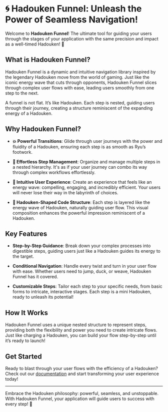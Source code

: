 # 🌀 Hadouken Funnel: Unleash the Power of Seamless Navigation!

Welcome to **Hadouken Funnel**! The ultimate tool for guiding your users through the stages of your application with the same precision and impact as a well-timed Hadouken! 🚀

## What is Hadouken Funnel?

Hadouken Funnel is a dynamic and intuitive navigation library inspired by the legendary Hadouken move from the world of gaming. Just like the iconic energy wave that cuts through opponents, Hadouken Funnel slices through complex user flows with ease, leading users smoothly from one step to the next.

A funnel is not flat. It’s like Hadouken. Each step is nested, guiding users through their journey, creating a structure reminiscent of the expanding energy of a Hadouken.

## Why Hadouken Funnel?

- **💥 Powerful Transitions**: Glide through user journeys with the power and fluidity of a Hadouken, ensuring each step is as smooth as Ryu’s footwork.

- **🔄 Effortless Step Management**: Organize and manage multiple steps in a nested hierarchy. It's as if your user journey can combo its way through complex workflows effortlessly.

- **🌊 Intuitive User Experience**: Create an experience that feels like an energy wave: compelling, engaging, and incredibly efficient. Your users will never lose their way in the labyrinth of choices.

- **🎨 Hadouken-Shaped Code Structure**: Each step is layered like the energy wave of Hadouken, naturally guiding user flow. This visual composition enhances the powerful impression reminiscent of a Hadouken.

## Key Features

- **Step-by-Step Guidance**: Break down your complex processes into digestible steps, guiding users just like a Hadouken guides its energy to the target.
  
- **Conditional Navigation**: Handle every twist and turn in your user flow with ease. Whether users need to jump, duck, or weave, Hadouken Funnel has it covered.

- **Customizable Steps**: Tailor each step to your specific needs, from basic forms to intricate, interactive stages. Each step is a mini Hadouken, ready to unleash its potential!

## How It Works

Hadouken Funnel uses a unique nested structure to represent steps, providing both the flexibility and power you need to create intricate flows. Just like charging a Hadouken, you can build your flow step-by-step until it’s ready to launch!

## Get Started

Ready to blast through your user flows with the efficiency of a Hadouken? Check out our [documentation](#) and start transforming your user experience today!

---

Embrace the Hadouken philosophy: powerful, seamless, and unstoppable. With Hadouken Funnel, your application will guide users to success with every step! 💨
